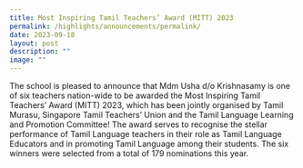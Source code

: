 ```yaml
---
title: Most Inspiring Tamil Teachers’ Award (MITT) 2023
permalink: /highlights/announcements/permalink/
date: 2023-09-18
layout: post
description: ""
image: ""
---
```

The school is pleased to announce that Mdm Usha d/o Krishnasamy is one of six teachers nation-wide to be awarded the Most Inspiring Tamil Teachers’ Award (MITT) 2023, which has been jointly organised by Tamil Murasu, Singapore Tamil Teachers’ Union and the Tamil Language Learning and Promotion Committee! The award serves to recognise the stellar performance of Tamil Language teachers in their role as Tamil Language Educators and in promoting Tamil Language among their students. The six winners were selected from a total of 179 nominations this year.

